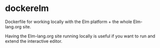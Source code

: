 dockerelm
=========

Dockerfile for working locally with the Elm platform + the whole Elm-lang.org site.

Having the Elm-lang.org site running locally is useful if you want to run and extend the interactive editor.
